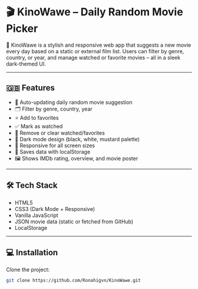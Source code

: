# 🎬 KinoWawe – Daily Random Movie Picker

🎥 KinoWawe is a stylish and responsive web app that suggests a new movie every day based on a static or external film list. Users can filter by genre, country, or year, and manage watched or favorite movies – all in a sleek dark-themed UI.

---

## 🇬🇧 Features

- 📅 Auto-updating daily random movie suggestion  
- 🗂 Filter by genre, country, year  
- ⭐ Add to favorites  
- ✅ Mark as watched  
- 🧹 Remove or clear watched/favorites  
- 🌙 Dark mode design (black, white, mustard palette)  
- 📱 Responsive for all screen sizes  
- 💾 Saves data with localStorage  
- 🖼 Shows IMDb rating, overview, and movie poster  

---

## 🛠️ Tech Stack

- HTML5  
- CSS3 (Dark Mode + Responsive)  
- Vanilla JavaScript  
- JSON movie data (static or fetched from GitHub)  
- LocalStorage

---

## 💻 Installation

Clone the project:
```bash
git clone https://github.com/Ronahigvn/KinoWawe.git
